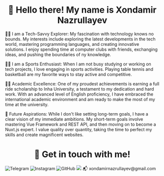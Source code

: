 <h1 align='center'>👋 Hello there! My name is Xondamir Nazrullayev</h1>

🧑‍💻 I am a Tech-Savvy Explorer:
My fascination with technology knows no bounds. My interests include exploring the latest developments in the tech world, mastering programming languages, and creating innovative solutions. I enjoy spending time at computer clubs with friends, exchanging ideas, and pushing the boundaries of ny knowledge.

🤾‍♂️ I am a Sports Enthusiast:
When I am not busy studying or working on tech projects, I love engaging in sports activities. Playing table tennis and basketball are my favorite ways to stay active and competitive.

🧑‍🎓 Academic Excellence:
One of my proudest achievements is earning a full ride scholarship to Inha University, a testament to my dedication and hard work. With an advanced level of English proficiency, I have embraced the international academic environment and am ready to make the most of my time at the university.

🔮 Future Aspirations:
While I don't like setting long-term goals, I have a clear vision of my immediate ambitions. My short-term goals involve mastering Vue Framework and REST API, and then moving on to become a Nuxt.js expert. I value quality over quantity, taking the time to perfect my skills and create magnificent websites.
<h1 align='center'>🤙 Get in touch with me!</h1>
<a style="text-decoration: none;" href="https://t.me/Assert1veX">
  <img src="https://img.shields.io/badge/-Telegram-black?style=flat-square&logo=Telegram" alt="Telegram">
</a>
<a style="text-decoration: none;" href="https://instagram.com/xondamirking">
  <img src="https://img.shields.io/badge/-GitHub-black?style=flat-square&logo=Instagram" alt="Instagram">
</a>
<a style="text-decoration: none;" href="https://github.com/Xondamir-coder">
  <img src="https://img.shields.io/badge/-GitHub-black?style=flat-square&logo=GitHub" alt="GitHub">
</a>
<a style="text-decoration: none;" href="https://www.linkedin.com/in/xondamir-nazrullayev-designer//">
  <img src="https://img.shields.io/badge/-GitHub-black?style=flat-square&logo=Linkedin"
</a>
<a  style="text-decoration: none;" href="mailto:xondamirnazrullayev@gmail.com">📬 xondamirnazrullayev@gmail.com</a>
